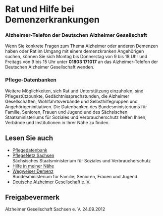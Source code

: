 # Rat und Hilfe bei Demenzerkrankungen

### Alzheimer-Telefon der Deutschen Alzheimer Gesellschaft

Wenn Sie konkrete Fragen zum Thema Alzheimer oder anderen Demenzen haben oder Rat im Umgang mit einem demenzkranken Angehörigen suchen, können Sie sich Montag bis Donnerstag von 9 bis 18 Uhr und Freitags von 9 bis 15 Uhr unter **01803 171017** an das Alzheimer-Telefon der Deutschen Alzheimer Gesellschaft wenden.

### Pflege-Datenbanken

Weitere Möglichkeiten, sich Rat und Unterstützung einzuholen, sind Pflegestützpunkte, Gedächtnissprechstunden, die Alzheimer Gesellschaften, Wohlfahrtsverbände und Selbsthilfegruppen und Angehörigeninitiativen. Die Datenbanken des Bundesministeriums für Familie, Senioren, Frauen und Jugend und des Sächsischen Staatsministeriums für Soziales und Verbraucherschutz helfen Ihnen, Verbände und Institutionen in Ihrer Nähe zu finden.

## Lesen Sie auch

* [Pflegedatenbank](https://www.pflegenetz.sachsen.de/pflegedatenbank/ "SMS: Pflegedatenbank")
* [PflegeNetz Sachsen](http://www.pflegenetz.sachsen.de/ "Website des Pflegenetz Sachsen")  
  Sächsisches Staatsministerium für Soziales und Verbraucherschutz
* [Hilfe in meiner Nähe](https://www.bmfsfj.de/RedaktionBMFSFJ/Broschuerenstelle/Pdf-Anlagen/Serviceportal-Wegweiser-Demenz-Flyer,property=pdf,bereich=bmfsfj,sprache=de,rwb=true.pdf)
* [Wegweiser Demenz](http://www.wegweiser-demenz.de/startseite.html)  
  Bundesministerium für Familie, Senioren, Frauen und Jugend
* [Deutsche Alzheimer Gesellschaft e. V.](https://www.deutsche-alzheimer.de/ "Selbsthilfe Demenz (Deutsche Alzheimer Gesellschaft)")

## Freigabevermerk

Alzheimer Gesellschaft Sachsen e. V. 24.09.2012
